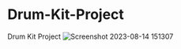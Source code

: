 # Drum-Kit-Project
Drum Kit Project
![Screenshot 2023-08-14 151307](https://github.com/scanurag/Drum-Kit-Project/assets/90509642/9e3faac6-fabb-4fbc-9e5d-685b2dd7802a)

